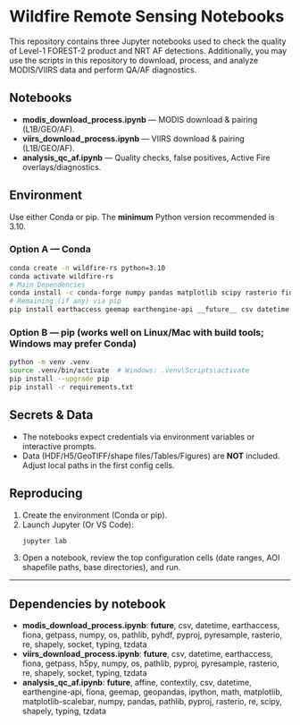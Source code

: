 # Wildfire Remote Sensing Notebooks

This repository contains three Jupyter notebooks used to check the quality of Level-1 FOREST-2 product and NRT AF detections. 
Additionally, you may use the scripts in this repository to download, process, and analyze MODIS/VIIRS data and perform QA/AF diagnostics.

## Notebooks
- **modis_download_process.ipynb** — MODIS download & pairing (L1B/GEO/AF).
- **viirs_download_process.ipynb** — VIIRS download & pairing (L1B/GEO/AF).
- **analysis_qc_af.ipynb** — Quality checks, false positives, Active Fire overlays/diagnostics.

## Environment
Use either Conda or pip. The **minimum** Python version recommended is 3.10.

### Option A — Conda
```bash
conda create -n wildfire-rs python=3.10
conda activate wildfire-rs
# Main Dependencies
conda install -c conda-forge numpy pandas matplotlib scipy rasterio fiona shapely pyproj geopandas affine pyresample h5py pyhdf contextily matplotlib-scalebar tzdata
# Remaining (if any) via pip
pip install earthaccess geemap earthengine-api __future__ csv datetime getpass ipython math os pathlib re socket typing
```

### Option B — pip (works well on Linux/Mac with build tools; Windows may prefer Conda)
```bash
python -m venv .venv
source .venv/bin/activate  # Windows: .venv\Scripts\activate
pip install --upgrade pip
pip install -r requirements.txt
```

## Secrets & Data
- The notebooks expect credentials via environment variables or interactive prompts.
- Data (HDF/H5/GeoTIFF/shape files/Tables/Figures) are **NOT** included. Adjust local paths in the first config cells.

## Reproducing
1. Create the environment (Conda or pip).
2. Launch Jupyter (Or VS Code):
   ```bash
   jupyter lab
   ```
3. Open a notebook, review the top configuration cells (date ranges, AOI shapefile paths, base directories), and run.

---

## Dependencies by notebook
- **modis_download_process.ipynb**: __future__, csv, datetime, earthaccess, fiona, getpass, numpy, os, pathlib, pyhdf, pyproj, pyresample, rasterio, re, shapely, socket, typing, tzdata
- **viirs_download_process.ipynb**: __future__, csv, datetime, earthaccess, fiona, getpass, h5py, numpy, os, pathlib, pyproj, pyresample, rasterio, re, shapely, socket, typing, tzdata
- **analysis_qc_af.ipynb**: __future__, affine, contextily, csv, datetime, earthengine-api, fiona, geemap, geopandas, ipython, math, matplotlib, matplotlib-scalebar, numpy, pandas, pathlib, pyproj, rasterio, re, scipy, shapely, typing, tzdata
